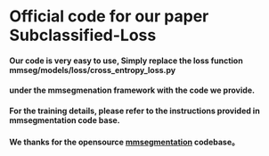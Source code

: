 # Official code for our paper Subclassified-Loss


#### Our code is very easy to use, Simply replace the loss function mmseg/models/loss/cross_entropy_loss.py 
#### under the mmsegmenation framework with the code we provide. 

#### For the training details, please refer to the instructions provided in mmsegmentation code base. 

#### We thanks for the opensource [mmsegmentation](https://github.com/open-mmlab/mmsegmentation) codebase。 
